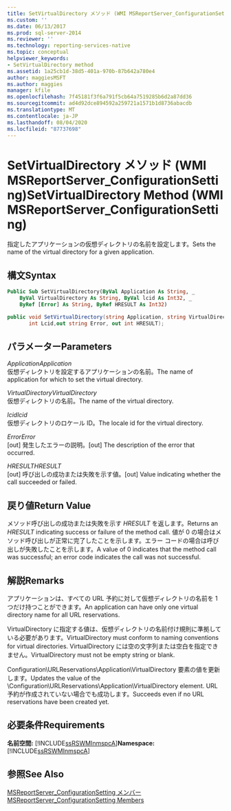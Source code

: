 ```yaml
---
title: SetVirtualDirectory メソッド (WMI MSReportServer_ConfigurationSetting) | Microsoft Docs
ms.custom: ''
ms.date: 06/13/2017
ms.prod: sql-server-2014
ms.reviewer: ''
ms.technology: reporting-services-native
ms.topic: conceptual
helpviewer_keywords:
- SetVirtualDirectory method
ms.assetid: 1a25cb1d-38d5-401a-970b-87b642a780e4
author: maggiesMSFT
ms.author: maggies
manager: kfile
ms.openlocfilehash: 7f45181f3f6a791f5cb64a7519285b6d2a87dd36
ms.sourcegitcommit: ad4d92dce894592a259721a1571b1d8736abacdb
ms.translationtype: MT
ms.contentlocale: ja-JP
ms.lasthandoff: 08/04/2020
ms.locfileid: "87737698"
---
```

# <a name="setvirtualdirectory-method-wmi-msreportserver_configurationsetting"></a><span data-ttu-id="bbf74-102">SetVirtualDirectory メソッド (WMI MSReportServer_ConfigurationSetting)</span><span class="sxs-lookup"><span data-stu-id="bbf74-102">SetVirtualDirectory Method (WMI MSReportServer_ConfigurationSetting)</span></span>
  <span data-ttu-id="bbf74-103">指定したアプリケーションの仮想ディレクトリの名前を設定します。</span><span class="sxs-lookup"><span data-stu-id="bbf74-103">Sets the name of the virtual directory for a given application.</span></span>  
  
## <a name="syntax"></a><span data-ttu-id="bbf74-104">構文</span><span class="sxs-lookup"><span data-stu-id="bbf74-104">Syntax</span></span>  
  
```vb  
Public Sub SetVirtualDirectory(ByVal Application As String, _  
    ByVal VirtualDirectory As String, ByVal lcid As Int32, _  
    ByRef [Error] As String, ByRef HRESULT As Int32)  
```  
  
```csharp  
public void SetVirtualDirectory(string Application, string VirtualDirectory,   
       int Lcid,out string Error, out int HRESULT);  
```  
  
## <a name="parameters"></a><span data-ttu-id="bbf74-105">パラメーター</span><span class="sxs-lookup"><span data-stu-id="bbf74-105">Parameters</span></span>  
 <span data-ttu-id="bbf74-106">*Application*</span><span class="sxs-lookup"><span data-stu-id="bbf74-106">*Application*</span></span>  
 <span data-ttu-id="bbf74-107">仮想ディレクトリを設定するアプリケーションの名前。</span><span class="sxs-lookup"><span data-stu-id="bbf74-107">The name of application for which to set the virtual directory.</span></span>  
  
 <span data-ttu-id="bbf74-108">*VirtualDirectory*</span><span class="sxs-lookup"><span data-stu-id="bbf74-108">*VirtualDirectory*</span></span>  
 <span data-ttu-id="bbf74-109">仮想ディレクトリの名前。</span><span class="sxs-lookup"><span data-stu-id="bbf74-109">The name of the virtual directory.</span></span>  
  
 <span data-ttu-id="bbf74-110">*lcid*</span><span class="sxs-lookup"><span data-stu-id="bbf74-110">*lcid*</span></span>  
 <span data-ttu-id="bbf74-111">仮想ディレクトリのロケール ID。</span><span class="sxs-lookup"><span data-stu-id="bbf74-111">The locale id for the virtual directory.</span></span>  
  
 <span data-ttu-id="bbf74-112">*Error*</span><span class="sxs-lookup"><span data-stu-id="bbf74-112">*Error*</span></span>  
 <span data-ttu-id="bbf74-113">[out] 発生したエラーの説明。</span><span class="sxs-lookup"><span data-stu-id="bbf74-113">[out] The description of the error that occurred.</span></span>  
  
 <span data-ttu-id="bbf74-114">*HRESULT*</span><span class="sxs-lookup"><span data-stu-id="bbf74-114">*HRESULT*</span></span>  
 <span data-ttu-id="bbf74-115">[out] 呼び出しの成功または失敗を示す値。</span><span class="sxs-lookup"><span data-stu-id="bbf74-115">[out] Value indicating whether the call succeeded or failed.</span></span>  
  
## <a name="return-value"></a><span data-ttu-id="bbf74-116">戻り値</span><span class="sxs-lookup"><span data-stu-id="bbf74-116">Return Value</span></span>  
 <span data-ttu-id="bbf74-117">メソッド呼び出しの成功または失敗を示す *HRESULT* を返します。</span><span class="sxs-lookup"><span data-stu-id="bbf74-117">Returns an *HRESULT* indicating success or failure of the method call.</span></span> <span data-ttu-id="bbf74-118">値が 0 の場合はメソッド呼び出しが正常に完了したことを示します。エラー コードの場合は呼び出しが失敗したことを示します。</span><span class="sxs-lookup"><span data-stu-id="bbf74-118">A value of 0 indicates that the method call was successful; an error code indicates the call was not successful.</span></span>  
  
## <a name="remarks"></a><span data-ttu-id="bbf74-119">解説</span><span class="sxs-lookup"><span data-stu-id="bbf74-119">Remarks</span></span>  
 <span data-ttu-id="bbf74-120">アプリケーションは、すべての URL 予約に対して仮想ディレクトリの名前を 1 つだけ持つことができます。</span><span class="sxs-lookup"><span data-stu-id="bbf74-120">An application can have only one virtual directory name for all URL reservations.</span></span>  
  
 <span data-ttu-id="bbf74-121">VirtualDirectory に指定する値は、仮想ディレクトリの名前付け規則に準拠している必要があります。</span><span class="sxs-lookup"><span data-stu-id="bbf74-121">VirtualDirectory must conform to naming conventions for virtual directories.</span></span> <span data-ttu-id="bbf74-122">VirtualDirectory には空の文字列または空白を指定できません。</span><span class="sxs-lookup"><span data-stu-id="bbf74-122">VirtualDirectory must not be empty string or blank.</span></span>  
  
 <span data-ttu-id="bbf74-123">Configuration\URLReservations\Application\VirtualDirectory 要素の値を更新します。</span><span class="sxs-lookup"><span data-stu-id="bbf74-123">Updates the value of the \Configuration\URLReservations\Application\VirtualDirectory element.</span></span> <span data-ttu-id="bbf74-124">URL 予約が作成されていない場合でも成功します。</span><span class="sxs-lookup"><span data-stu-id="bbf74-124">Succeeds even if no URL reservations have been created yet.</span></span>  
  
## <a name="requirements"></a><span data-ttu-id="bbf74-125">必要条件</span><span class="sxs-lookup"><span data-stu-id="bbf74-125">Requirements</span></span>  
 <span data-ttu-id="bbf74-126">**名前空間:** [!INCLUDE[ssRSWMInmspcA](../../includes/ssrswminmspca-md.md)]</span><span class="sxs-lookup"><span data-stu-id="bbf74-126">**Namespace:** [!INCLUDE[ssRSWMInmspcA](../../includes/ssrswminmspca-md.md)]</span></span>  
  
## <a name="see-also"></a><span data-ttu-id="bbf74-127">参照</span><span class="sxs-lookup"><span data-stu-id="bbf74-127">See Also</span></span>  
 [<span data-ttu-id="bbf74-128">MSReportServer_ConfigurationSetting メンバー</span><span class="sxs-lookup"><span data-stu-id="bbf74-128">MSReportServer_ConfigurationSetting Members</span></span>](msreportserver-configurationsetting-members.md)  
  
  

